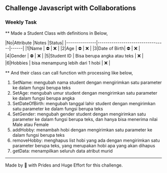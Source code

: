 ## Challenge Javascript with Collaborations

### Weekly Task

** Made a Student Class with definitions in Below,

|No|Attribute   |Notes                             |Status|
|---------------|----------------------------------|------|
|1|Name         |                ⛔                |  ❌  |
|2|Age          |                ⛔                |  ❌  |
|3|Date of Birth|                ⛔                |  ❌  |
|4|Gender       |                ⛔                |  ❌  |
|5|Student ID   | Bisa berupa angka atau teks      |  ❌  |
|6|Hobbies      | bisa menampung lebih dari 1 hobi |  ❌  |

** And their class can call function with processing like below,

1. SetName: mengubah nama student dengan mengirimkan satu parameter ke dalam fungsi berupa teks
2. SetAge: mengubah umur student dengan mengirimkan satu parameter ke dalam fungsi berupa angka
3. SetDateOfBirth: mengubah tanggal lahir student dengan mengirimkan satu parameter ke dalam fungsi berupa teks
4. SetGender: mengubah gender student dengan mengirimkan satu parameter ke dalam fungsi berupa teks, dan hanya
bisa menerima nilai Male atau Female
5. addHobby: menambah hobi dengan mengirimkan satu parameter ke dalam fungsi berupa teks
6. removeHobby: menghapus list hobi yang ada dengan mengirimkan satu parameter berupa teks, yang merupakan hobi
apa yang akan dihapus
7. getData: menampilkan seluruh data atribut murid

---
Made by 💜 with Prides and Huge Effort for this challenge.